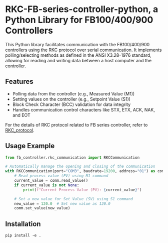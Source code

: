 # RKC-FB-series-controller-python, a Python Library for FB100/400/900 Controllers

This Python library facilitates communication with the FB100/400/900 controllers using the RKC protocol over serial communication. It implements polling/selecting methods as defined in the ANSI X3.28-1976 standard, allowing for reading and writing data between a host computer and the controller.

## Features
- Polling data from the controller (e.g., Measured Value (M1))
- Setting values on the controller (e.g., Setpoint Value (S1))
- Block Check Character (BCC) validation for data integrity
- Handles communication control characters like STX, ETX, ACK, NAK, and EOT

For the details of RKC protocol related to FB series controller, refer to [RKC_protocol](RKC_protocol.md).


## Usage Example
``` python
from fb_controller.rkc_communication import RKCCommunication

# Automatically manage the opening and closing of the communication
with RKCCommunication(port="COM3", baudrate=19200, address="01") as comm:
    # Read process value (PV) using M1 command
    current_value = comm.read_value()
    if current_value is not None:
        print(f"Current Process Value (PV): {current_value}")

    # Set a new value for Set Value (SV) using S1 command
    new_value = 120.0  # Set new value as 120.0
    comm.set_value(new_value)
```

## Installation

```
pip install -e .
```
